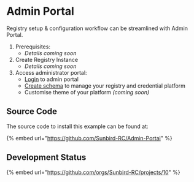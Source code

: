 # Admin Portal

Registry setup & configuration workflow can be streamlined with Admin Portal.

1. Prerequisites:
   * _Details coming soon_
2. Create Registry Instance
   * _Details coming soon_
3. Access administrator portal:
   * [Login](https://demo-admin-portal.xiv.in/) to admin portal
   * [Create schema](https://docs.sunbirdrc.dev/\~/changes/ZV4lFZMKighmbjr9sJml/developer-documentation/admin-portal/get-started/create-schema) to manage your registry and credential platform&#x20;
   * Customise theme of your platform _(coming soon)_



## Source Code

The source code to install this example can be found at:

{% embed url="https://github.com/Sunbird-RC/Admin-Portal" %}

## Development Status

{% embed url="https://github.com/orgs/Sunbird-RC/projects/10" %}
